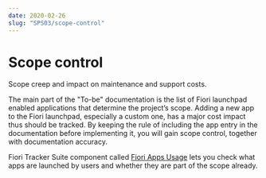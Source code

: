 ```yaml
---
date: 2020-02-26
slug: "SPS03/scope-control"
---
```

# Scope control

Scope creep and impact on maintenance and support costs.

<!-- more -->

The main part of the "To-be" documentation is the list of Fiori launchpad enabled applications that determine the project’s scope. Adding a new app to the Fiori launchpad, especially a custom one, has a major cost impact thus should be tracked. By keeping the rule of including the app entry in the documentation before implementing it, you will gain scope control, together with documentation accuracy. 

Fiori Tracker Suite component called [Fiori Apps Usage](../../fa/FPS01/main.md) lets you check what apps are launched by users and whether they are part of the scope already.



